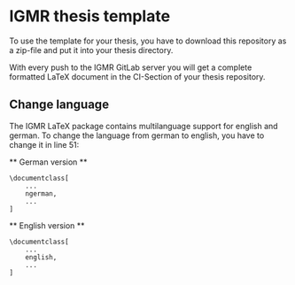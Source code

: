 # IGMR thesis template

To use the template for your thesis, you have to download this repository as a zip-file and put it into your thesis directory.

With every push to the IGMR GitLab server you will get a complete formatted LaTeX document in the CI-Section of your thesis repository.

## Change language

The IGMR LaTeX package contains multilanguage support for english and german. To change the language from german to english, you have to change it in line 51:

** German version **
```
\documentclass[
    ...
    ngerman,
    ...
]
```

** English version **
```
\documentclass[
    ...
    english,
    ...
]
```
